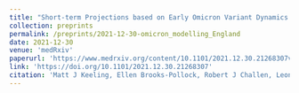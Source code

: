 ```yaml
---
title: "Short-term Projections based on Early Omicron Variant Dynamics in England"
collection: preprints
permalink: /preprints/2021-12-30-omicron_modelling_England
date: 2021-12-30
venue: 'medRxiv'
paperurl: 'https://www.medrxiv.org/content/10.1101/2021.12.30.21268307v1.full.pdf'
link: 'https://doi.org/10.1101/2021.12.30.21268307'
citation: 'Matt J Keeling, Ellen Brooks-Pollock, Robert J Challen, Leon Danon, Louise Dyson, Julia R Gog, Laura Guzman-Rincon, <b>Edward M Hill</b>, Lorenzo M Pellis, Jonathan M Read, Michael J Tildesley. (2021). &quot;Short-term Projections based on Early Omicron Variant Dynamics in England.&quot; <i>medRxiv</i>. doi:10.1101&#47;2021.12.30.21268307.'
---
```


